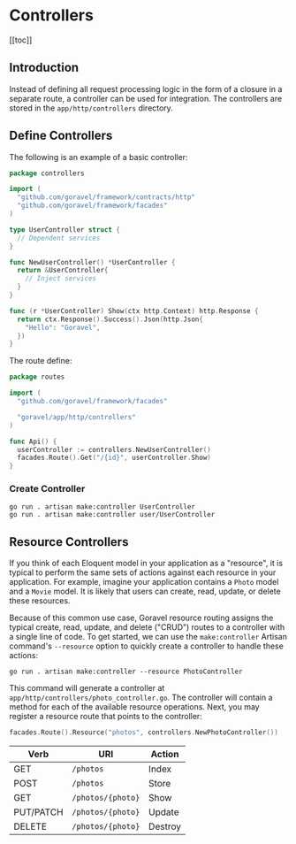 # Controllers

[[toc]]

## Introduction

Instead of defining all request processing logic in the form of a closure in a separate route, a controller can be used for integration. The controllers are stored in the `app/http/controllers` directory.

## Define Controllers

The following is an example of a basic controller:

```go
package controllers

import (
  "github.com/goravel/framework/contracts/http"
  "github.com/goravel/framework/facades"
)

type UserController struct {
  // Dependent services
}

func NewUserController() *UserController {
  return &UserController{
    // Inject services
  }
}

func (r *UserController) Show(ctx http.Context) http.Response {
  return ctx.Response().Success().Json(http.Json{
    "Hello": "Goravel",
  })
}
```

The route define:

```go
package routes

import (
  "github.com/goravel/framework/facades"

  "goravel/app/http/controllers"
)

func Api() {
  userController := controllers.NewUserController()
  facades.Route().Get("/{id}", userController.Show)
}
```

### Create Controller

```shell
go run . artisan make:controller UserController
go run . artisan make:controller user/UserController
```

## Resource Controllers

If you think of each Eloquent model in your application as a "resource", it is typical to perform the same sets of actions against each resource in your application. For example, imagine your application contains a `Photo` model and a `Movie` model. It is likely that users can create, read, update, or delete these resources.

Because of this common use case, Goravel resource routing assigns the typical create, read, update, and delete ("CRUD") routes to a controller with a single line of code. To get started, we can use the `make:controller` Artisan command's `--resource` option to quickly create a controller to handle these actions:

```shell
go run . artisan make:controller --resource PhotoController
```

This command will generate a controller at `app/http/controllers/photo_controller.go`. The controller will contain a method for each of the available resource operations. Next, you may register a resource route that points to the controller:

```go
facades.Route().Resource("photos", controllers.NewPhotoController())
```

|Verb         | URI                    | Action       
--------------|------------------------|--------------
GET           | `/photos`              | Index        
POST          | `/photos`              | Store        
GET           | `/photos/{photo}`      | Show         
PUT/PATCH     | `/photos/{photo}`      | Update       
DELETE        | `/photos/{photo}`      | Destroy      

<CommentService/>
